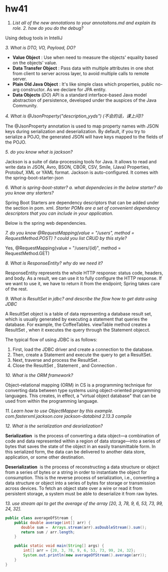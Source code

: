 # hw41

1. *List all of the new annotations to your annotaitons.md and explain its role.*
*2. how do you do the debug?*

Using debug tools in IntelliJ

*3. What is DTO, VO, Payload, DO?*

- **Value Object** : Use when need to measure the objects' equality based on the objects' value.
- **Data Transfer Object** : Pass data with multiple attributes in one shot from client to server across layer, to avoid multiple calls to remote server.
- **Plain Old Java Object** : It's like simple class which properties, public no-arg constructor. As we declare for JPA entity.
- **Data Objects** (*DO*) API is a standard interface-based Java model abstraction of persistence, developed under the auspices of the Java Community.

*4. What is @JsonProperty("description_yyds") (不会的话，课上问)?*

The @JsonProperty annotation is used to map property names with JSON keys during serialization and deserialization. By default, if you try to serialize a POJO, the generated JSON will have keys mapped to the fields of the POJO.

*5. do you know what is jackson?*

Jackson is a suite of data-processing tools for Java. It allows to read and write data in JSON, Avro, BSON, CBOR, CSV, Smile, (Java) Properties, Protobuf, XML or YAML format. Jackson is auto-configured. It comes with the spring-boot-starter-json

*6. What is spring-boot-stater?*
*a. what dependecies in the below starter? do you know any starters?*

Spring Boot Starters are dependency descriptors that can be added under the <dependencies> section in pom. xml.  *Starter POMs are a set of convenient dependency descriptors that you can include in your application.*

Below is the spring web dependencies.

*7. do you know @RequestMapping(value = "/users", method = RequestMethod.POST) ? could you list CRUD by this style?*

Yes, @RequestMapping(value = "/users/{id}", method = RequestMethod.GET)

*8. What is ResponseEntity? why do we need it?*

   ResponseEntity represents the whole HTTP response: status code, headers, and body. As a result, we can use it to fully configure the HTTP response. If we want to use it, we have to return it from the endpoint; Spring takes care of the rest.

*9. What is ResultSet in jdbc? and describe the flow how to get data using JDBC*

  A ResultSet object is a table of data representing a database result set, which is usually generated by executing a statement that queries the database. For example, the CoffeeTables. viewTable method creates a ResultSet , when it executes the query through the Statement objecct.

The typical flow of using JDBC is as follows:

1. First, load the JDBC driver and create a connection to the database.
2. Then, create a Statement and execute the query to get a ResultSet.
3. Next, traverse and process the ResultSet .
4. Close the ResultSet , Statement , and Connection .

*10. What is the ORM framework?*

Object–relational mapping (ORM) in CS is a programming technique for converting data between type systems using object-oriented programming languages. This creates, in effect, a "virtual object database" that can be used from within the programming language.

*11. Learn how to use ObjectMapper by this example.*
*<dependency>*
*<groupId>com.fasterxml.jackson.core</groupId>*
*<artifactId>jackson-databind</artifactId>*
*<version>2.13.3</version>*
*<scope>compile</scope>*
*</dependency>*

*12. What is the serialization and desrialization?*

**Serialization**
 is the process of converting a data object—a combination of code and data represented within a region of data storage—into a series of bytes that saves the state of the object in an easily transmittable form. In this serialized form, the data can be delivered to another data store, application, or some other destination. 

**Deserialization**
 is the process of reconstructing a data structure or object from a series of bytes or a string in order to instantiate the object for consumption. This is the reverse process of serialization, i.e., converting a data structure or object into a series of bytes for storage or transmission across devices. To fetch an object state over a wire or read it from persistent storage, a system must be able to deserialize it from raw bytes.

*13. use stream api to get the average of the array [20, 3, 78, 9, 6, 53, 73, 99, 24, 32].*

```java
public class averageOfStream {
    public double average(int[] arr) {
       double sum =  Arrays.stream(arr).asDoubleStream().sum();
       return sum / arr.length;
    }

    public static void main(String[] args) {
        int[] arr = {20, 3, 78, 9, 6, 53, 73, 99, 24, 32};
        System.out.println(new averageOfStream().average(arr));
    }
}
```